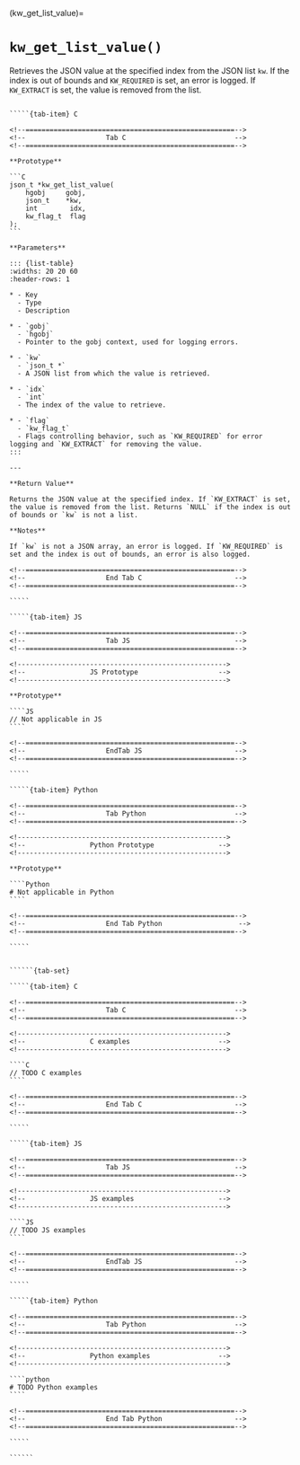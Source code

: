 <!-- ============================================================== -->
(kw_get_list_value)=
# `kw_get_list_value()`
<!-- ============================================================== -->

Retrieves the JSON value at the specified index from the JSON list `kw`. If the index is out of bounds and `KW_REQUIRED` is set, an error is logged. If `KW_EXTRACT` is set, the value is removed from the list.

<!------------------------------------------------------------>
<!--                    Prototypes                          -->
<!------------------------------------------------------------>

``````{tab-set}

`````{tab-item} C

<!--====================================================-->
<!--                    Tab C                           -->
<!--====================================================-->

**Prototype**

```C
json_t *kw_get_list_value(
    hgobj     gobj,
    json_t    *kw,
    int        idx,
    kw_flag_t  flag
);
```

**Parameters**

::: {list-table}
:widths: 20 20 60
:header-rows: 1

* - Key
  - Type
  - Description

* - `gobj`
  - `hgobj`
  - Pointer to the gobj context, used for logging errors.

* - `kw`
  - `json_t *`
  - A JSON list from which the value is retrieved.

* - `idx`
  - `int`
  - The index of the value to retrieve.

* - `flag`
  - `kw_flag_t`
  - Flags controlling behavior, such as `KW_REQUIRED` for error logging and `KW_EXTRACT` for removing the value.
:::

---

**Return Value**

Returns the JSON value at the specified index. If `KW_EXTRACT` is set, the value is removed from the list. Returns `NULL` if the index is out of bounds or `kw` is not a list.

**Notes**

If `kw` is not a JSON array, an error is logged. If `KW_REQUIRED` is set and the index is out of bounds, an error is also logged.

<!--====================================================-->
<!--                    End Tab C                       -->
<!--====================================================-->

`````

`````{tab-item} JS

<!--====================================================-->
<!--                    Tab JS                          -->
<!--====================================================-->

<!---------------------------------------------------->
<!--                JS Prototype                    -->
<!---------------------------------------------------->

**Prototype**

````JS
// Not applicable in JS
````

<!--====================================================-->
<!--                    EndTab JS                       -->
<!--====================================================-->

`````

`````{tab-item} Python

<!--====================================================-->
<!--                    Tab Python                      -->
<!--====================================================-->

<!---------------------------------------------------->
<!--                Python Prototype                -->
<!---------------------------------------------------->

**Prototype**

````Python
# Not applicable in Python
````

<!--====================================================-->
<!--                    End Tab Python                   -->
<!--====================================================-->

`````

``````

<!------------------------------------------------------------>
<!--                    Examples                            -->
<!------------------------------------------------------------>

```````{dropdown} Examples

``````{tab-set}

`````{tab-item} C

<!--====================================================-->
<!--                    Tab C                           -->
<!--====================================================-->

<!---------------------------------------------------->
<!--                C examples                      -->
<!---------------------------------------------------->

````C
// TODO C examples
````

<!--====================================================-->
<!--                    End Tab C                       -->
<!--====================================================-->

`````

`````{tab-item} JS

<!--====================================================-->
<!--                    Tab JS                          -->
<!--====================================================-->

<!---------------------------------------------------->
<!--                JS examples                     -->
<!---------------------------------------------------->

````JS
// TODO JS examples
````

<!--====================================================-->
<!--                    EndTab JS                       -->
<!--====================================================-->

`````

`````{tab-item} Python

<!--====================================================-->
<!--                    Tab Python                      -->
<!--====================================================-->

<!---------------------------------------------------->
<!--                Python examples                 -->
<!---------------------------------------------------->

````python
# TODO Python examples
````

<!--====================================================-->
<!--                    End Tab Python                  -->
<!--====================================================-->

`````

``````

```````

